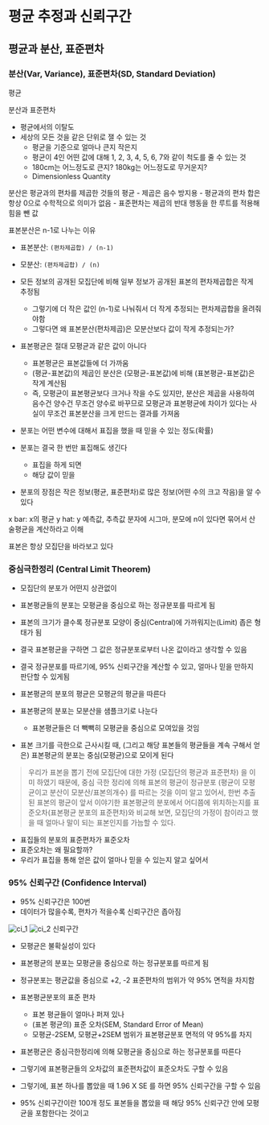 # 평균 추정과 신뢰구간

## 평균과 분산, 표준편차

### 분산(Var, Variance), 표준편차(SD, Standard Deviation)


평균

분산과 표준편차
- 평균에서의 이탈도
- 세상의 모든 것을 같은 단위로 잴 수 있는 것
    - 평균을 기준으로 얼마나 큰지 작은지
    - 평균이 4인 어떤 값에 대해 1, 2, 3, 4, 5, 6, 7와 같이 척도를 줄 수 있는 것
    - 180cm는 어느정도로 큰지? 180kg는 어느정도로 무거운지?
    - Dimensionless Quantity

분산은 평균과의 편차를 제곱한 것들의 평균
    - 제곱은 음수 방지용
    - 평균과의 편차 합은 항상 0으로 수학적으로 의미가 없음
    - 표준편차는 제곱의 반대 행동을 한 루트를 적용해 힘을 뺀 값


표본분산은 n-1로 나누는 이유
- 표본분산: `(편차제곱합) / (n-1)`
- 모분산: `(편차제곱합) / (n)`
- 모든 정보의 공개된 모집단에 비해 일부 정보가 공개된 표본의 편차제곱합은 작게 추정됨
    - 그렇기에 더 작은 값인 (n-1)로 나눠줘서 더 작게 추정되는 편차제곱합을 올려줘야함
    - 그렇다면 왜 표본분산(편차제곱)은 모분산보다 값이 작게 추정되는가?
- 표본평균은 절대 모평균과 같은 값이 아니다
    - 표본평균은 표본값들에 더 가까움
    - (평균-표본값)의 제곱인 분산은 (모평균-표본값)에 비해 (표본평균-표본값)은 작게 계산됨
    - 즉, 모평균이 표본평균보다 크거나 작을 수도 있지만, 분산은 제곱을 사용하여 음수건 양수건 무조건 양수로 바꾸므로 모평균과 표본평균에 차이가 있다는 사실이 무조건 표본분산을 크게 만드는 결과를 가져옴











- 분포는 어떤 변수에 대해서 표집을 했을 때 믿을 수 있는 정도(확률)
- 분포는 결국 한 번만 표집해도 생긴다
    - 표집을 하게 되면
    - 해당 값이 믿을

- 분포의 장점은 작은 정보(평균, 표준편차)로 많은 정보(어떤 수의 크고 작음)을 알 수 있다


x bar: x의 평균
y hat: y 예측값, 추측값
분자에 시그마, 분모에 n이 있다면 묶어서 산술평균을 계산하라고 이해

표본은 항상 모집단을 바라보고 있다

### 중심극한정리 (Central Limit Theorem)

- 모집단의 분포가 어떤지 상관없이
- 표본평균들의 분포는 모평균을 중심으로 하는 정규분포를 따르게 됨
- 표본의 크기가 클수록 정규분포 모양이 중심(Central)에 가까워지는(Limit) 좁은 형태가 됨
- 결국 표본평균을 구하면 그 값은 정규분포로부터 나온 값이라고 생각할 수 있음
- 결국 정규분포를 따르기에, 95% 신뢰구간을 계산할 수 있고, 얼마나 믿을 만하지 판단할 수 있게됨

- 표본평균의 분포의 평균은 모평균의 평균을 따른다
- 표본평균의 분포는 모분산을 샘플크기로 나눈다
    - 표본평균들은 더 빽빽히 모평균을 중심으로 모여있을 것임
- 표본 크기를 극한으로 근사시킬 때, (그리고 해당 표본들의 평균들을 계속 구해서 얻은) 표본평균의 분포는 중심(모평균)으로 모이게 된다

> 우리가 표본을 뽑기 전에 모집단에 대한 가정 (모집단의 평균과 표준편차) 을 이미 하였기 때문에, 중심 극한 정리에 의해 표본의 평균이 정규분포 (평균이 모평균이고 분산이 모분산/표본의개수) 를 따르는 것을 이미 알고 있어서, 한번 추출된 표본의 평균이 앞서 이야기한 표본평균의 분포에서 어디쯤에 위치하는지를 표준오차(표본평균 분포의 표준편차)와 비교해 보면, 모집단의 가정이 참이라고 했을 때 얼마나 말이 되는 표본인지를 가늠할 수 있다.

- 표집들의 분포의 표준편차가 표준오차
- 표준오차는 왜 필요할까?
- 우리가 표집을 통해 얻은 값이 얼마나 믿을 수 있는지 알고 싶어서


### 95% 신뢰구간 (Confidence Interval)

- 95% 신뢰구간은 100번
- 데이터가 많을수록, 편차가 적을수록 신뢰구간은 좁아짐


![ci_1](https://github.com/zacinthepark/TIL/assets/86648892/2694796f-f9e2-42f7-af0b-4e7f0005e903)
![ci_2](https://github.com/zacinthepark/TIL/assets/86648892/feb1c31a-a68a-4dc7-8ef1-82f9b92fa058)
신뢰구간
- 모평균은 불확실성이 있다
- 표본평균의 분포는 모평균을 중심으로 하는 정규분포를 따르게 됨
- 정규분포는 평균값을 중심으로 +2, -2 표준편차의 범위가 약 95% 면적을 차지함
- 표본평균분포의 표준 편차
    - 표본 평균들이 얼마나 퍼져 있나
    - (표본 평균의) 표준 오차(SEM, Standard Error of Mean)
    - 모평균-2SEM, 모평균+2SEM 범위가 표본평균분포 면적의 약 95%를 차지







- 표본평균은 중심극한정리에 의해 모평균을 중심으로 하는 정규분포를 따른다
- 그렇기에 표본평균들의 오차값의 표준편차값이 표준오차도 구할 수 있음
- 그렇기에, 표본 하나를 뽑았을 때 1.96 X SE 를 하면 95% 신뢰구간을 구할 수 있음
- 95% 신뢰구간이란 100개 정도 표본들을 뽑았을 때 해당 95% 신뢰구간 안에 모평균을 포함한다는 것이고
